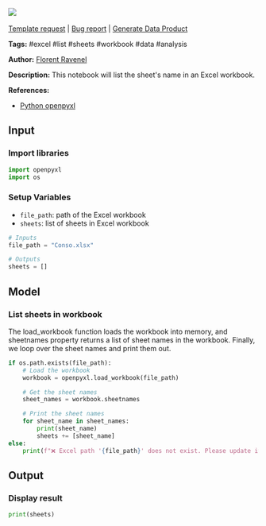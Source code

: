 <a href="https://app.naas.ai/user-redirect/naas/downloader?url=https://raw.githubusercontent.com/jupyter-naas/awesome-notebooks/master/Excel/Excel_List_sheets_in_workbook.ipynb" target="_parent"><img src="https://naasai-public.s3.eu-west-3.amazonaws.com/open_in_naas.svg"/></a><br><br><a href="https://github.com/jupyter-naas/awesome-notebooks/issues/new?assignees=&labels=&template=template-request.md&title=Tool+-+Action+of+the+notebook+">Template request</a> | <a href="https://github.com/jupyter-naas/awesome-notebooks/issues/new?assignees=&labels=bug&template=bug_report.md&title=Excel+-+List+sheets+in+workbook:+Error+short+description">Bug report</a> | <a href="https://app.naas.ai/user-redirect/naas/downloader?url=https://raw.githubusercontent.com/jupyter-naas/awesome-notebooks/master/Naas/Naas_Start_data_product.ipynb" target="_parent">Generate Data Product</a>

**Tags:** #excel #list #sheets #workbook #data #analysis

**Author:** [Florent Ravenel](http://linkedin.com/in/florent-ravenel)

**Description:** This notebook will list the sheet's name in an Excel workbook.

**References:**
- [Python openpyxl](https://openpyxl.readthedocs.io/en/stable/)

## Input

### Import libraries


```python
import openpyxl
import os
```

### Setup Variables
- `file_path`: path of the Excel workbook
- `sheets`: list of sheets in Excel workbook


```python
# Inputs
file_path = "Conso.xlsx"

# Outputs
sheets = []
```

## Model

### List sheets in workbook
The load_workbook function loads the workbook into memory, and sheetnames property returns a list of sheet names in the workbook. Finally, we loop over the sheet names and print them out.


```python
if os.path.exists(file_path):
    # Load the workbook
    workbook = openpyxl.load_workbook(file_path)

    # Get the sheet names
    sheet_names = workbook.sheetnames

    # Print the sheet names
    for sheet_name in sheet_names:
        print(sheet_name)
        sheets += [sheet_name]
else:
    print(f"❌ Excel path '{file_path}' does not exist. Please update it on your variables.")
```

## Output

### Display result


```python
print(sheets)
```

 
